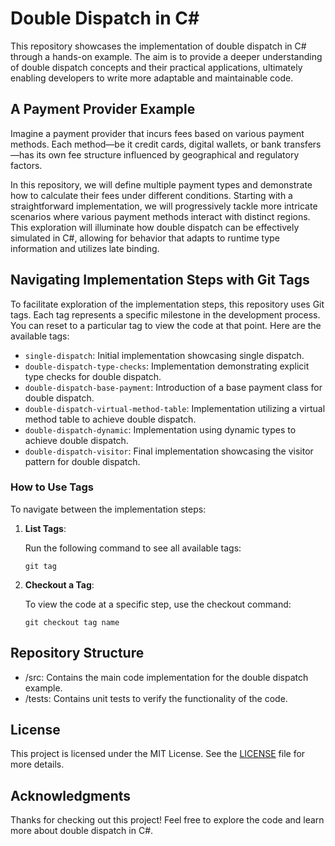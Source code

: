 # Double Dispatch in C#

This repository showcases the implementation of double dispatch in C# through a hands-on example. The aim is to provide a deeper understanding of double dispatch concepts and their practical applications, ultimately enabling developers to write more adaptable and maintainable code.

## A Payment Provider Example

Imagine a payment provider that incurs fees based on various payment methods. Each method—be it credit cards, digital wallets, or bank transfers—has its own fee structure influenced by geographical and regulatory factors.

In this repository, we will define multiple payment types and demonstrate how to calculate their fees under different conditions. Starting with a straightforward implementation, we will progressively tackle more intricate scenarios where various payment methods interact with distinct regions. This exploration will illuminate how double dispatch can be effectively simulated in C#, allowing for behavior that adapts to runtime type information and utilizes late binding.

## Navigating Implementation Steps with Git Tags

To facilitate exploration of the implementation steps, this repository uses Git tags. Each tag represents a specific milestone in the development process. You can reset to a particular tag to view the code at that point. Here are the available tags:

- `single-dispatch`: Initial implementation showcasing single dispatch.
- `double-dispatch-type-checks`: Implementation demonstrating explicit type checks for double dispatch.
- `double-dispatch-base-payment`: Introduction of a base payment class for double dispatch.
- `double-dispatch-virtual-method-table`: Implementation utilizing a virtual method table to achieve double dispatch.
- `double-dispatch-dynamic`: Implementation using dynamic types to achieve double dispatch.
- `double-dispatch-visitor`: Final implementation showcasing the visitor pattern for double dispatch.

### How to Use Tags

To navigate between the implementation steps:

1. **List Tags**:
   
   Run the following command to see all available tags:

   `git tag`

3. **Checkout a Tag**:
   
   To view the code at a specific step, use the checkout command:

   `git checkout tag name`

## Repository Structure ##

- /src: Contains the main code implementation for the double dispatch example.
- /tests: Contains unit tests to verify the functionality of the code.

## License ##
This project is licensed under the MIT License. See the [LICENSE](LICENSE) file for more details.

## Acknowledgments ##
Thanks for checking out this project! Feel free to explore the code and learn more about double dispatch in C#.
